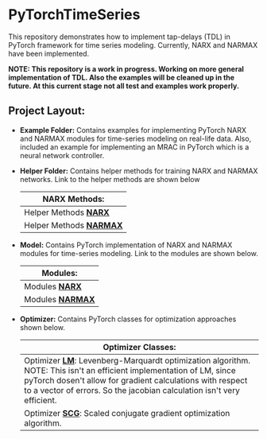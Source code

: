 # PyTorchTimeSeries

This repository demonstrates how to implement tap-delays (TDL) in PyTorch framework for time series modeling. Currently, NARX and NARMAX have been implemented.

**NOTE: This repository is a work in progress. Working on more general implementation of TDL. Also the examples will be cleaned up in the future. At this current stage not all test and examples work properly.**

## Project Layout:
* **Example Folder:**
Contains examples for implementing PyTorch NARX and NARMAX modules for time-series modeling on real-life data. Also, included an example for implementing an MRAC in PyTorch which is a neural network controller.

* **Helper Folder:**
Contains helper methods for training NARX and NARMAX networks. Link to the helper methods are shown below

    | NARX Methods: | 
    | ------------- |
    | Helper Methods [**NARX**](https://github.com/jpkfgd/PyTorchTimeSeries/blob/master/Helper/InputOutput/narx_helper_methods.py) |
    | Helper Methods [**NARMAX**](https://github.com/jpkfgd/PyTorchTimeSeries/blob/master/Helper/InputOutput/narmax_helper_methods.py) |

* **Model:**
Contains PyTorch implementation of NARX and NARMAX modules for time-series modeling. Link to the modules are shown below.

    | Modules: |
    | ------------ |
    | Modules [**NARX**](https://github.com/jpkfgd/PyTorchTimeSeries/blob/master/Model/InputOutput/narx_model.py) |
    | Modules [**NARMAX**](https://github.com/jpkfgd/PyTorchTimeSeries/blob/master/Model/InputOutput/narmax_model.py) |

* **Optimizer:**
Contains PyTorch classes for optimization approaches shown below.

    | Optimizer Classes: |
    | ------------ |
    | Optimizer [**LM**](https://github.com/jpkfgd/PyTorchTimeSeries/blob/master/Optimizer/lm.py): Levenberg-Marquardt optimization algorithm. NOTE: This isn't an efficient implementation of LM, since pyTorch dosen't allow for gradient calculations with respect to a vector of errors. So the jacobian calculation isn't very efficient. |
    | Optimizer [**SCG**](https://github.com/jpkfgd/PyTorchTimeSeries/blob/master/Optimizer/scg.py): Scaled conjugate gradient optimization algorithm. |
